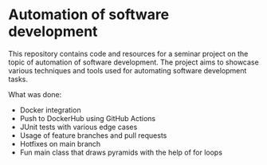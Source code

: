 # Automation of software development

This repository contains code and resources for a seminar project on the topic of automation of software development. The project aims to showcase various techniques and tools used for automating software development tasks.

What was done:
- Docker integration
- Push to DockerHub using GitHub Actions
- JUnit tests with various edge cases
- Usage of feature branches and pull requests
- Hotfixes on main branch
- Fun main class that draws pyramids with the help of for loops

